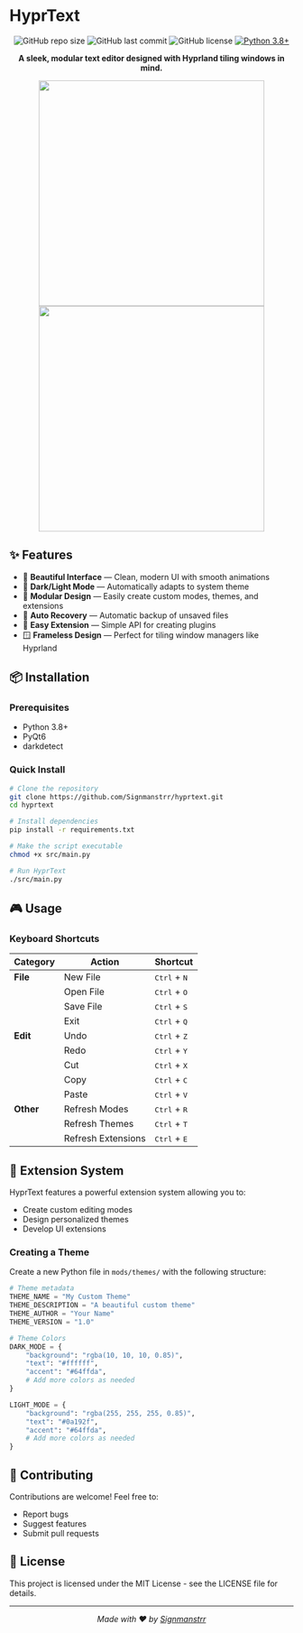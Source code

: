 # HyprText

<div align="center">

![GitHub repo size](https://img.shields.io/github/repo-size/Signmanstrr/hyprtext)
![GitHub last commit](https://img.shields.io/github/last-commit/Signmanstrr/hyprtext)
![GitHub license](https://img.shields.io/github/license/Signmanstrr/hyprtext?color=blue)
[![Python 3.8+](https://img.shields.io/badge/python-3.8+-blue.svg)](https://www.python.org/downloads/)

**A sleek, modular text editor designed with Hyprland tiling windows in mind.**

<p align="center">
  <img src="https://github.com/user-attachments/assets/a6b48e3b-5065-4ac3-a877-f2d262ffcc7a" width="400" />
  <img src="https://github.com/user-attachments/assets/d4abf0cd-f7bf-4e49-8d30-2f18d521c8ac" width="400" />
</p>

</div>

## ✨ Features

- 🎨 **Beautiful Interface** — Clean, modern UI with smooth animations
- 🌙 **Dark/Light Mode** — Automatically adapts to system theme
- 🧩 **Modular Design** — Easily create custom modes, themes, and extensions
- 💾 **Auto Recovery** — Automatic backup of unsaved files
- 🔄 **Easy Extension** — Simple API for creating plugins
- 🪟 **Frameless Design** — Perfect for tiling window managers like Hyprland

## 📦 Installation

### Prerequisites

- Python 3.8+
- PyQt6
- darkdetect

### Quick Install

```bash
# Clone the repository
git clone https://github.com/Signmanstrr/hyprtext.git
cd hyprtext

# Install dependencies
pip install -r requirements.txt

# Make the script executable
chmod +x src/main.py

# Run HyprText
./src/main.py
```

## 🎮 Usage

### Keyboard Shortcuts

| Category | Action | Shortcut |
|----------|--------|----------|
| **File** | New File | <kbd>Ctrl</kbd> + <kbd>N</kbd> |
|          | Open File | <kbd>Ctrl</kbd> + <kbd>O</kbd> |
|          | Save File | <kbd>Ctrl</kbd> + <kbd>S</kbd> |
|          | Exit | <kbd>Ctrl</kbd> + <kbd>Q</kbd> |
| **Edit** | Undo | <kbd>Ctrl</kbd> + <kbd>Z</kbd> |
|          | Redo | <kbd>Ctrl</kbd> + <kbd>Y</kbd> |
|          | Cut | <kbd>Ctrl</kbd> + <kbd>X</kbd> |
|          | Copy | <kbd>Ctrl</kbd> + <kbd>C</kbd> |
|          | Paste | <kbd>Ctrl</kbd> + <kbd>V</kbd> |
| **Other** | Refresh Modes | <kbd>Ctrl</kbd> + <kbd>R</kbd> |
|           | Refresh Themes | <kbd>Ctrl</kbd> + <kbd>T</kbd> |
|           | Refresh Extensions | <kbd>Ctrl</kbd> + <kbd>E</kbd> |

## 🧩 Extension System

HyprText features a powerful extension system allowing you to:

- Create custom editing modes
- Design personalized themes
- Develop UI extensions

### Creating a Theme

Create a new Python file in `mods/themes/` with the following structure:

```python
# Theme metadata
THEME_NAME = "My Custom Theme"
THEME_DESCRIPTION = "A beautiful custom theme"
THEME_AUTHOR = "Your Name"
THEME_VERSION = "1.0"

# Theme Colors
DARK_MODE = {
    "background": "rgba(10, 10, 10, 0.85)",
    "text": "#ffffff",
    "accent": "#64ffda",
    # Add more colors as needed
}

LIGHT_MODE = {
    "background": "rgba(255, 255, 255, 0.85)",
    "text": "#0a192f",
    "accent": "#64ffda",
    # Add more colors as needed
}
```

## 🤝 Contributing

Contributions are welcome! Feel free to:

- Report bugs
- Suggest features
- Submit pull requests

## 📝 License

This project is licensed under the MIT License - see the LICENSE file for details.

---

<div align="center">
  <i>Made with ❤️ by <a href="https://github.com/Signmanstrr">Signmanstrr</a></i>
</div> 